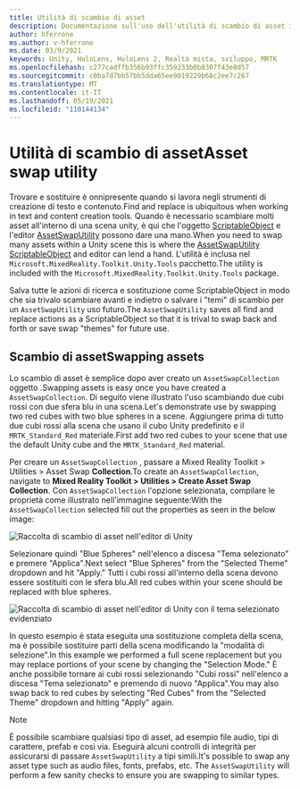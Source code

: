 ```yaml
---
title: Utilità di scambio di asset
description: Documentazione sull'uso dell'utilità di scambio di asset in MRTK per Unity.
author: hferrone
ms.author: v-hferrone
ms.date: 03/9/2021
keywords: Unity, HoloLens, HoloLens 2, Realtà mista, sviluppo, MRTK
ms.openlocfilehash: c277cadffb356b93ffc359233b0b8307f43e8d57
ms.sourcegitcommit: c0ba7d7bb57bb5dda65ee9019229b68c2ee7c267
ms.translationtype: MT
ms.contentlocale: it-IT
ms.lasthandoff: 05/19/2021
ms.locfileid: "110144134"
---
```

# <a name="asset-swap-utility"></a><span data-ttu-id="28e26-104">Utilità di scambio di asset</span><span class="sxs-lookup"><span data-stu-id="28e26-104">Asset swap utility</span></span>

<span data-ttu-id="28e26-105">Trovare e sostituire è onnipresente quando si lavora negli strumenti di creazione di testo e contenuto.</span><span class="sxs-lookup"><span data-stu-id="28e26-105">Find and replace is ubiquitous when working in text and content creation tools.</span></span> <span data-ttu-id="28e26-106">Quando è necessario scambiare molti asset all'interno di una scena unity, è qui che l'oggetto [ScriptableObject](https://docs.unity3d.com/Manual/class-ScriptableObject.html) e l'editor [AssetSwapUtility](xref:Microsoft.MixedReality.Toolkit.Utilities.Editor.AssetSwapUtility) possono dare una mano.</span><span class="sxs-lookup"><span data-stu-id="28e26-106">When you need to swap many assets within a Unity scene this is where the [AssetSwapUtility](xref:Microsoft.MixedReality.Toolkit.Utilities.Editor.AssetSwapUtility) [ScriptableObject](https://docs.unity3d.com/Manual/class-ScriptableObject.html) and editor can lend a hand.</span></span> <span data-ttu-id="28e26-107">L'utilità è inclusa nel `Microsoft.MixedReality.Toolkit.Unity.Tools` pacchetto.</span><span class="sxs-lookup"><span data-stu-id="28e26-107">The utility is included with the `Microsoft.MixedReality.Toolkit.Unity.Tools` package.</span></span>

<span data-ttu-id="28e26-108">Salva tutte le azioni di ricerca e sostituzione come ScriptableObject in modo che sia trivalo scambiare avanti e indietro o salvare i "temi" di scambio per un `AssetSwapUtility` uso futuro.</span><span class="sxs-lookup"><span data-stu-id="28e26-108">The `AssetSwapUtility` saves all find and replace actions as a ScriptableObject so that it is trival to swap back and forth or save swap "themes" for future use.</span></span>

## <a name="swapping-assets"></a><span data-ttu-id="28e26-109">Scambio di asset</span><span class="sxs-lookup"><span data-stu-id="28e26-109">Swapping assets</span></span>

<span data-ttu-id="28e26-110">Lo scambio di asset è semplice dopo aver creato un `AssetSwapCollection` oggetto .</span><span class="sxs-lookup"><span data-stu-id="28e26-110">Swapping assets is easy once you have created a `AssetSwapCollection`.</span></span> <span data-ttu-id="28e26-111">Di seguito viene illustrato l'uso scambiando due cubi rossi con due sfera blu in una scena.</span><span class="sxs-lookup"><span data-stu-id="28e26-111">Let's demonstrate use by swapping two red cubes with two blue spheres in a scene.</span></span> <span data-ttu-id="28e26-112">Aggiungere prima di tutto due cubi rossi alla scena che usano il cubo Unity predefinito e il `MRTK_Standard_Red` materiale.</span><span class="sxs-lookup"><span data-stu-id="28e26-112">First add two red cubes to your scene that use the default Unity cube and the `MRTK_Standard_Red` material.</span></span>

<span data-ttu-id="28e26-113">Per creare un `AssetSwapCollection` , passare a Mixed Reality Toolkit > Utilities > Asset Swap **Collection**.</span><span class="sxs-lookup"><span data-stu-id="28e26-113">To create an `AssetSwapCollection`, navigate to **Mixed Reality Toolkit > Utilities > Create Asset Swap Collection**.</span></span> <span data-ttu-id="28e26-114">Con `AssetSwapCollection` l'opzione selezionata, compilare le proprietà come illustrato nell'immagine seguente:</span><span class="sxs-lookup"><span data-stu-id="28e26-114">With the `AssetSwapCollection` selected fill out the properties as seen in the below image:</span></span>

![Raccolta di scambio di asset nell'editor di Unity](images/asset-swap-img-01.png)

<span data-ttu-id="28e26-116">Selezionare quindi "Blue Spheres" nell'elenco a discesa "Tema selezionato" e premere "Applica".</span><span class="sxs-lookup"><span data-stu-id="28e26-116">Next select "Blue Spheres" from the "Selected Theme" dropdown and hit "Apply."</span></span> <span data-ttu-id="28e26-117">Tutti i cubi rossi all'interno della scena devono essere sostituiti con le sfera blu.</span><span class="sxs-lookup"><span data-stu-id="28e26-117">All red cubes within your scene should be replaced with blue spheres.</span></span>

![Raccolta di scambio di asset nell'editor di Unity con il tema selezionato evidenziato](images/asset-swap-img-02.png)

<span data-ttu-id="28e26-119">In questo esempio è stata eseguita una sostituzione completa della scena, ma è possibile sostituire parti della scena modificando la "modalità di selezione".</span><span class="sxs-lookup"><span data-stu-id="28e26-119">In this example we performed a full scene replacement but you may replace portions of your scene by changing the "Selection Mode."</span></span> <span data-ttu-id="28e26-120">È anche possibile tornare ai cubi rossi selezionando "Cubi rossi" nell'elenco a discesa "Tema selezionato" e premendo di nuovo "Applica".</span><span class="sxs-lookup"><span data-stu-id="28e26-120">You may also swap back to red cubes by selecting "Red Cubes" from the "Selected Theme" dropdown and hitting "Apply" again.</span></span>

> [!NOTE]
> <span data-ttu-id="28e26-121">È possibile scambiare qualsiasi tipo di asset, ad esempio file audio, tipi di carattere, prefab e così via. Eseguirà alcuni controlli di integrità per assicurarsi di passare `AssetSwapUtility` a tipi simili.</span><span class="sxs-lookup"><span data-stu-id="28e26-121">It's possible to swap any asset type such as audio files, fonts, prefabs, etc. The `AssetSwapUtility` will perform a few sanity checks to ensure you are swapping to similar types.</span></span>